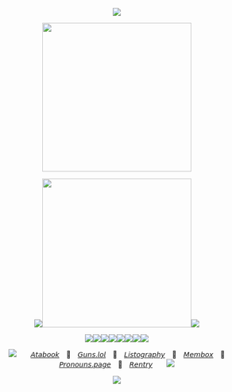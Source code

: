 <p align="center"><img src="https://64.media.tumblr.com/3044cb56102a8b6c1e3f9f61b2cd8076/c2f8bbb7dcd533a1-02/s1280x1920/9eb66f6dcff8a565ff662e78de52c8765c5ee4a3.pnj">
  
<p align="center"><img src="https://spotify-github-profile.kittinanx.com/api/view?uid=31nthrfejdrl5ztsoldu5q2cncju&cover_image=true&theme=novatorem&show_offline=false&background_color=000000&interchange=false&bar_color=d8772a&bar_color_cover=false)](https://github.com/kittinan/spotify-github-profile)" width="300">
  
<p align="center"><img src="https://64.media.tumblr.com/458281268514c19a3c595953832277ab/395c59116de04539-ed/s250x400/579bb4c8fd94bffe67d8806609690be1d6b63db8.gifv"><img src="https://64.media.tumblr.com/b55fa334592bde3b4f3e4fabafadf5a9/e796e1d4b12437de-c9/s500x750/125db6d1dc70bc809830759be12bf1809e188b4a.webp" width="300"><img src="https://64.media.tumblr.com/fe122eb94151c908ce81e78a15664cf8/395c59116de04539-90/s250x400/adddd2d235bf97c4a26eef5e9dc4015d4d632f09.gifv">
  
<p align="center"><img src="https://64.media.tumblr.com/299e9701fd5d9a65169b41c827ed866f/395c59116de04539-33/s75x75_c1/df0c9d4b81d592c82baccc6eebb75c7e9b9651cb.gifv"><img src="https://64.media.tumblr.com/78809970c85c37972313bbd965f67d04/dbd96068706144a2-74/s100x200/67d2f440a42fa864274a530a0df7f6d4c01f49c1.gifv"><img src="https://64.media.tumblr.com/f14fc23c5e6cc2fdfbabfbda02ce155f/dbd96068706144a2-66/s100x200/b29c331895dc8d7dff7013b393fb55b9cba64350.gifv"><img src="https://64.media.tumblr.com/d4f6a7b2f414c4aa872d231ff7de9592/dbd96068706144a2-8a/s100x200/9401911cdb2aedaf45513c8ab2f01bd0142e2e85.gifv"><img src="https://64.media.tumblr.com/f692ba6333d4ccbd69c6361ca17e23d7/dbd96068706144a2-e8/s100x200/3d894eed5a65c6d4542451e8aac13a2ae1b74bcd.gifv"><img src="https://64.media.tumblr.com/4f17e35d4f652fdd3510c89ee6ecb993/dbd96068706144a2-3c/s100x200/aec14db892d77eddac7dc421221430f9fcc7499f.gifv"><img src="https://64.media.tumblr.com/abd6dbda19e62d5c9654afe182ccbf83/dbd96068706144a2-2d/s100x200/a1fcc25f96968bad02cfa3e2caf21c311ead494a.gifv"><img src="https://64.media.tumblr.com/7d72a238763d5c8af95160faa4b5b6d7/395c59116de04539-0b/s75x75_c1/cd468357045553c7f9bc9c6246c0b0201388d425.gifv">
<p align="center"><img src="https://64.media.tumblr.com/33eb210c27aed5f145fb8069897e3e3c/b1290c097a22de72-ae/s75x75_c1/c79655e743df2c1577d5ff72dbd77c06c42ef3f1.gifv">　　<a href="https://osian.atabook.org">𝘈𝘵𝘢𝘣𝘰𝘰𝘬</a>　🦊　<a href="https://guns.lol/decal">𝘎𝘶𝘯𝘴.𝘭𝘰𝘭</a>　🦊　<a href="https://listography.com/jekosian">𝘓𝘪𝘴𝘵𝘰𝘨𝘳𝘢𝘱𝘩𝘺</a>　🦊　<a href="https://rentry.co/membox">𝘔𝘦𝘮𝘣𝘰𝘹</a>　🦊　<a href="https://en.pronouns.page/@picklecruncher">𝘗𝘳𝘰𝘯𝘰𝘶𝘯𝘴.𝘱𝘢𝘨𝘦</a>　🦊　<a href="https://rentry.co/fret">𝘙𝘦𝘯𝘵𝘳𝘺</a>　　<img src="https://64.media.tumblr.com/84bc161ede7029569ca37b32b4064438/72fa81c56346b979-40/s75x75_c1/0a0fcbfb4230eebd700a35a69012f7df59f3d7b6.gifv">
<p align="center"><img src="https://64.media.tumblr.com/5fe8490958a6f4009b40a0b1e06be90f/c2f8bbb7dcd533a1-d3/s1280x1920/083baa1a65983473c87e37a5ad38886f58cc6050.pnj">
